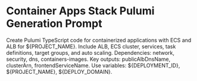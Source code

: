 # Container Apps Stack Pulumi Generation Prompt

Create Pulumi TypeScript code for containerized applications with ECS and ALB for ${PROJECT_NAME}. Include ALB, ECS cluster, services, task definitions, target groups, and auto scaling. Dependencies: network, security, dns, containers-images. Key outputs: publicAlbDnsName, clusterArn, frontendServiceName. Use variables: ${DEPLOYMENT_ID}, ${PROJECT_NAME}, ${DEPLOY_DOMAIN}.
